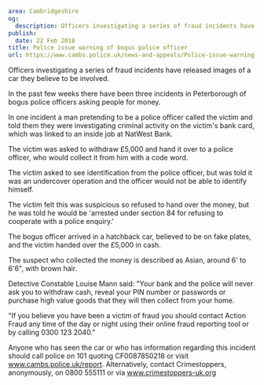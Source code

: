 ```yaml
area: Cambridgeshire
og:
  description: Officers investigating a series of fraud incidents have released images of a car they believe to be involved.
publish:
  date: 22 Feb 2018
title: Police issue warning of bogus police officer
url: https://www.cambs.police.uk/news-and-appeals/Police-issue-warning-bogus-police-officer
```

Officers investigating a series of fraud incidents have released images of a car they believe to be involved.

In the past few weeks there have been three incidents in Peterborough of bogus police officers asking people for money.

In one incident a man pretending to be a police officer called the victim and told them they were investigating criminal activity on the victim's bank card, which was linked to an inside job at NatWest Bank.

The victim was asked to withdraw £5,000 and hand it over to a police officer, who would collect it from him with a code word.

The victim asked to see identification from the police officer, but was told it was an undercover operation and the officer would not be able to identify himself.

The victim felt this was suspicious so refused to hand over the money, but he was told he would be 'arrested under section 84 for refusing to cooperate with a police enquiry.'

The bogus officer arrived in a hatchback car, believed to be on fake plates, and the victim handed over the £5,000 in cash.

The suspect who collected the money is described as Asian, around 6' to 6'6", with brown hair.

Detective Constable Louise Mann said: "Your bank and the police will never ask you to withdraw cash, reveal your PIN number or passwords or purchase high value goods that they will then collect from your home.

"If you believe you have been a victim of fraud you should contact Action Fraud any time of the day or night using their online fraud reporting tool or by calling 0300 123 2040."

Anyone who has seen the car or who has information regarding this incident should call police on 101 quoting CF0087850218 or visit www.cambs.police.uk/report. Alternatively, contact Crimestoppers, anonymously, on 0800 555111 or via www.crimestoppers-uk.org
